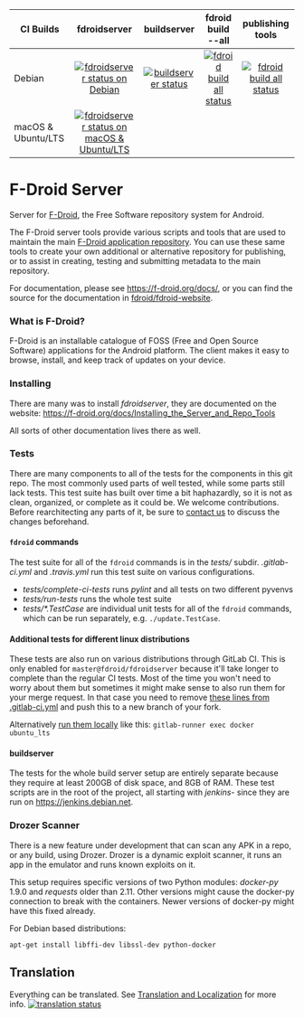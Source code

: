 
<a name="build-status"></a>

| CI Builds                |  fdroidserver | buildserver | fdroid build --all | publishing tools |
|--------------------------|:-------------:|:-----------:|:------------------:|:----------------:|
| Debian                   | [![fdroidserver status on Debian](https://gitlab.com/fdroid/fdroidserver/badges/master/build.svg)](https://gitlab.com/fdroid/fdroidserver/builds) | [![buildserver status](https://jenkins.debian.net/job/reproducible_setup_fdroid_build_environment/badge/icon)](https://jenkins.debian.net/job/reproducible_setup_fdroid_build_environment) | [![fdroid build all status](https://jenkins.debian.net/job/reproducible_fdroid_build_apps/badge/icon)](https://jenkins.debian.net/job/reproducible_fdroid_build_apps/) | [![fdroid build all status](https://jenkins.debian.net/job/reproducible_fdroid_test/badge/icon)](https://jenkins.debian.net/job/reproducible_fdroid_test/) |
| macOS & Ubuntu/LTS       | [![fdroidserver status on macOS & Ubuntu/LTS](https://travis-ci.org/f-droid/fdroidserver.svg?branch=master)](https://travis-ci.org/f-droid/fdroidserver) | | | |


# F-Droid Server

Server for [F-Droid](https://f-droid.org), the Free Software repository system
for Android.

The F-Droid server tools provide various scripts and tools that are
used to maintain the main
[F-Droid application repository](https://f-droid.org/packages).  You
can use these same tools to create your own additional or alternative
repository for publishing, or to assist in creating, testing and
submitting metadata to the main repository.

For documentation, please see <https://f-droid.org/docs/>, or you can
find the source for the documentation in
[fdroid/fdroid-website](https://gitlab.com/fdroid/fdroid-website).


### What is F-Droid?

F-Droid is an installable catalogue of FOSS (Free and Open Source Software)
applications for the Android platform. The client makes it easy to browse,
install, and keep track of updates on your device.


### Installing

There are many was to install _fdroidserver_, they are documented on
the website:
https://f-droid.org/docs/Installing_the_Server_and_Repo_Tools

All sorts of other documentation lives there as well.


### Tests

There are many components to all of the tests for the components in
this git repo.  The most commonly used parts of well tested, while
some parts still lack tests.  This test suite has built over time a
bit haphazardly, so it is not as clean, organized, or complete as it
could be.  We welcome contributions.  Before rearchitecting any parts
of it, be sure to [contact us](https://f-droid.org/about) to discuss
the changes beforehand.


#### `fdroid` commands

The test suite for all of the `fdroid` commands is in the _tests/_
subdir.  _.gitlab-ci.yml_ and _.travis.yml_ run this test suite on
various configurations.

* _tests/complete-ci-tests_ runs _pylint_ and all tests on two
  different pyvenvs
* _tests/run-tests_ runs the whole test suite
* _tests/*.TestCase_ are individual unit tests for all of the `fdroid`
  commands, which can be run separately, e.g. `./update.TestCase`.


#### Additional tests for different linux distributions

These tests are also run on various distributions through GitLab CI. This is
only enabled for `master@fdroid/fdroidserver` because it'll take longer to
complete than the regular CI tests.  Most of the time you won't need to worry
about them but sometimes it might make sense to also run them for your merge
request. In that case you need to remove [these lines from
.gitlab-ci.yml](https://gitlab.com/fdroid/fdroidserver/blob/master/.gitlab-ci.yml#L34-35)
and push this to a new branch of your fork.

Alternatively [run them
locally](https://docs.gitlab.com/runner/commands/README.html#gitlab-runner-exec)
like this: `gitlab-runner exec docker ubuntu_lts`

#### buildserver

The tests for the whole build server setup are entirely separate
because they require at least 200GB of disk space, and 8GB of
RAM. These test scripts are in the root of the project, all starting
with _jenkins-_ since they are run on https://jenkins.debian.net.



### Drozer Scanner

There is a new feature under development that can scan any APK in a
repo, or any build, using Drozer.  Drozer is a dynamic exploit
scanner, it runs an app in the emulator and runs known exploits on it.

This setup requires specific versions of two Python modules:
_docker-py_ 1.9.0 and _requests_ older than 2.11.  Other versions
might cause the docker-py connection to break with the containers.
Newer versions of docker-py might have this fixed already.

For Debian based distributions:

	apt-get install libffi-dev libssl-dev python-docker

## Translation

Everything can be translated.  See
[Translation and Localization](https://f-droid.org/docs/Translation_and_Localization)
for more info.
[![translation status](https://hosted.weblate.org/widgets/f-droid/-/fdroidserver/multi-auto.svg)](https://hosted.weblate.org/engage/f-droid/?utm_source=widget)
